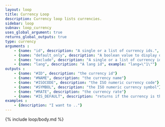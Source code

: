 ```yaml
---
layout: loop
title: Currency Loop
description: Currency loop lists currencies.
sidebar: loop
subnav: loop_currency
uses_global_argument: true
returns_global_outputs: true
type: currency
arguments :
    - {name: "id", description: "A single or a list of currency ids.", example: "id=\"2\", id=\"1,4,7\""}
    - {name: "default_only", description: "A boolean value to display only the default currency.", example: "default_only=\"true\""}
    - {name: "exclude", description: "A single or a list of currency ids.", example: "exclude=\"2\", exclude=\"1,4,7\""}
    - {name: "lang", description: "A lang id", example: "lang=\"1\""}
outputs :
    - {name: "#ID", description: "the currency id"}
    - {name: "#NAME", description: "the currency name"}
    - {name: "#ISOCODE", description: "the ISO numeric currency code"}
    - {name: "#SYMBOL", description: "the ISO numeric currency symbol"}
    - {name: "#RATE", description: "the currency rate"}
    - {name: "#IS_DEFAULT", description: "returns if the currency is the default currency"}
examples :
    - {description: "I want to .."}
---
```


{% include loop/body.md %}